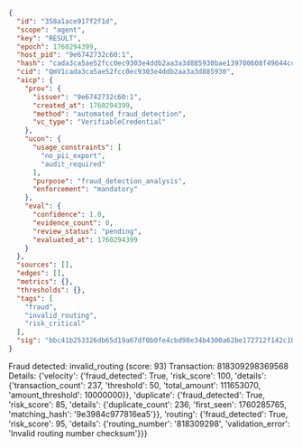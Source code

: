```json
{
  "id": "358a1ace917f2f1d",
  "scope": "agent",
  "key": "RESULT",
  "epoch": 1760294399,
  "host_pid": "9e6742732c60:1",
  "hash": "cada3ca5ae52fcc0ec9303e4ddb2aa3a3d885930bae139700608f49644ccabe4",
  "cid": "QmV1cada3ca5ae52fcc0ec9303e4ddb2aa3a3d885930",
  "aicp": {
    "prov": {
      "issuer": "9e6742732c60:1",
      "created_at": 1760294399,
      "method": "automated_fraud_detection",
      "vc_type": "VerifiableCredential"
    },
    "ucon": {
      "usage_constraints": [
        "no_pii_export",
        "audit_required"
      ],
      "purpose": "fraud_detection_analysis",
      "enforcement": "mandatory"
    },
    "eval": {
      "confidence": 1.0,
      "evidence_count": 0,
      "review_status": "pending",
      "evaluated_at": 1760294399
    }
  },
  "sources": [],
  "edges": [],
  "metrics": {},
  "thresholds": {},
  "tags": [
    "fraud",
    "invalid_routing",
    "risk_critical"
  ],
  "sig": "bbc41b253326db65d19a67df0b0fe4cbd98e34b4300a62be172712f142c10f94"
}
```

Fraud detected: invalid_routing (score: 93)
Transaction: 818309298369568
Details: {'velocity': {'fraud_detected': True, 'risk_score': 100, 'details': {'transaction_count': 237, 'threshold': 50, 'total_amount': 111653070, 'amount_threshold': 10000000}}, 'duplicate': {'fraud_detected': True, 'risk_score': 85, 'details': {'duplicate_count': 236, 'first_seen': 1760285765, 'matching_hash': '9e3984c977816ea5'}}, 'routing': {'fraud_detected': True, 'risk_score': 95, 'details': {'routing_number': '818309298', 'validation_error': 'Invalid routing number checksum'}}}